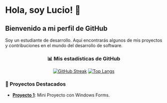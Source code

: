 # Hola, soy Lucio! 👋

## Bienvenido a mi perfil de GitHub

Soy un estudiante de desarrollo. Aquí encontrarás algunos de mis proyectos y contribuciones en el mundo del desarrollo de software.

<div align="center">

### 📊 Mis estadísticas de GitHub

[![GitHub Streak](https://streak-stats.demolab.com/?user=LucioDev7&theme=highcontrast&hide_border=true&border_radius=15&currStreakNum=2FD3EB&fire=pink&sideLabels=008f39&dates=008f39&background=000000)](https://git.io/streak-stats)
[![Top Langs](https://github-readme-stats.vercel.app/api/top-langs/?username=LucioDev7&langs_count=10&theme=dracula&border_radius=10)](https://github.com/anuraghazra/github-readme-stats)


</div>

### 🚀 Proyectos Destacados

- **[Proyecto 1](https://github.com/LucioDev7/AnimeDesktop)**: Mini Proyecto con Windows Forms.
